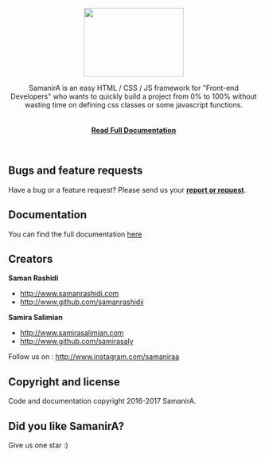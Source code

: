 <p align="center">
  <a href="http://www.samanrashidi.com/samanira">
    <img src="http://samanrashidi.com/images/samanira.png" width=200 height=138>
  </a>

  <p align="center">
    SamanirA is an easy HTML / CSS / JS framework for "Front-end Developers" who wants to quickly build a project from 0% to 100% without wasting time on defining css classes or some javascript functions.
    <br />
    <br />
    <br />
    <a href="http://www.samanrashidi.com/samanira"><strong>Read Full Documentation</strong></a>
  </p>
</p>

<br>

## Bugs and feature requests

Have a bug or a feature request? Please send us your <a href="mailto:samanira@samanrashidi.com"><strong>report or request</strong></a>.


## Documentation

You can find the full documentation [here](http://www.samanrashidi.com/samanira)


## Creators

**Saman Rashidi**

- <http://www.samanrashidi.com>
- <http://www.github.com/samanrashidii>

**Samira Salimian**

- <http://www.samirasalimian.com>
- <http://www.github.com/samirasaly>

Follow us on : <http://www.instagram.com/samaniraa>


## Copyright and license

Code and documentation copyright 2016-2017 SamanirA.

## Did you like SamanirA?

Give us one star :)
